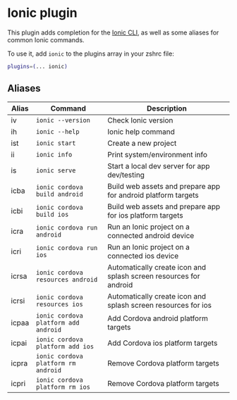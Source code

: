 # Ionic plugin

This plugin adds completion for the [Ionic CLI](https://ionicframework.com/docs/cli), as well as some aliases for common
Ionic commands.

To use it, add `ionic` to the plugins array in your zshrc file:

```zsh
plugins=(... ionic)
```

## Aliases

| Alias | Command                              | Description                                                      |
|-------|--------------------------------------|------------------------------------------------------------------|
| iv    | `ionic --version`                    | Check Ionic version                                              |
| ih    | `ionic --help`                       | Ionic help command                                               |
| ist   | `ionic start`                        | Create a new project                                             |
| ii    | `ionic info`                         | Print system/environment info                                    |
| is    | `ionic serve`                        | Start a local dev server for app dev/testing                     |
| icba  | `ionic cordova build android`        | Build web assets and prepare app for android platform targets    |
| icbi  | `ionic cordova build ios`            | Build web assets and prepare app for ios platform targets        |
| icra  | `ionic cordova run android`          | Run an Ionic project on a connected android device               |
| icri  | `ionic cordova run ios`              | Run an Ionic project on a connected ios device                   |
| icrsa | `ionic cordova resources android`    | Automatically create icon and splash screen resources for android|
| icrsi | `ionic cordova resources ios`        | Automatically create icon and splash screen resources for ios    |
| icpaa | `ionic cordova platform add android` | Add Cordova android platform targets                             |
| icpai | `ionic cordova platform add ios`     | Add Cordova ios platform targets                                 |
| icpra | `ionic cordova platform rm android`  | Remove Cordova platform targets                                  |
| icpri | `ionic cordova platform rm ios`      | Remove Cordova platform targets                                  |
